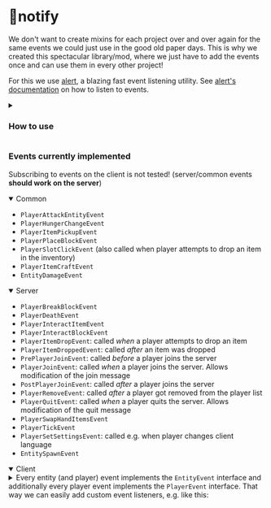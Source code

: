 # 🔔notify

We don't want to create mixins for each project over and over again for the same events we could just use in the good old paper days.
This is why we created this spectacular library/mod, where we just have to add the events once and can use them in every other project!

For this we use [alert](https://github.com/mooziii/alert), a blazing fast event listening utility.
See [alert's documentation](https://github.com/mooziii/alert#tutorial) on how to listen to events.

<details>

<summary>

### How to use

</summary>

Add the following to your mod's `build.gradle.kts` file:
```gradle
repositories {
    mavenCentral()
}

dependencies {
    // ...
    
    modImplementation("de.hglabor:notify:1.1.2")
}
```
Then put the built jar file of notify into your mods folder. You should be able to subscribe to the events like this:
```kotlin
// (On the server)
subscribeToEvent<PlayerJoinEvent> {
    logger.info("Player ${it.player.name.string} joined")
}
```


</details>

### Events currently implemented
Subscribing to events on the client is not tested! (server/common events **should work on the server**)
<details open>

<summary>Common</summary>

- `PlayerAttackEntityEvent`
- `PlayerHungerChangeEvent`
- `PlayerItemPickupEvent`
- `PlayerPlaceBlockEvent`
- `PlayerSlotClickEvent` (also called when player attempts to drop an item in the inventory)
- `PlayerItemCraftEvent`
- `EntityDamageEvent`

</details>

<details open>
<summary>Server</summary>

- `PlayerBreakBlockEvent`
- `PlayerDeathEvent`
- `PlayerInteractItemEvent`
- `PlayerInteractBlockEvent`
- `PlayerItemDropEvent`: called _when_ a player attempts to drop an item
- `PlayerItemDroppedEvent`: called _after_ an item was dropped
- `PrePlayerJoinEvent`: called _before_ a player joins the server
- `PlayerJoinEvent`: called _when_ a player joins the server. Allows modification of the join message
- `PostPlayerJoinEvent`: called _after_ a player joins the server
- `PlayerRemoveEvent`: called _after_ a player got removed from the player list
- `PlayerQuitEvent`: called _when_ a player quits the server. Allows modification of the quit message
- `PlayerSwapHandItemsEvent`
- `PlayerTickEvent`
- `PlayerSetSettingsEvent`: called e.g. when player changes client language
- `EntitySpawnEvent`
</details>

<details open>
<summary>Client</summary>
</details>

<details>
<summary>Every entity (and player) event implements the <code>EntityEvent</code> interface and additionally every player event
implements the <code>PlayerEvent</code> interface. That way we can easily add custom event listeners, e.g. like this:</summary>

```kotlin
inline fun <reified T : Event> customSubscribeToEvent(
    noinline isActiveCallback: () -> Boolean = { true },
    priority: Int = -1,
    noinline handleCallback: (T) -> Unit,
) = subscribeToEvent<T>(isActiveCallback, priority) {
    if (it is EntityEvent && it.entity is PlayerEntity && it.entity.customProperty == "foo") {
        handleCallback(it)
    }
}
```
In this example, when we e.g. use `customSubscribeToEvent<PlayerDeathEvent> {...}` we only listen to player death events
where the player has the `customProperty` set to `"foo"`.

</details>